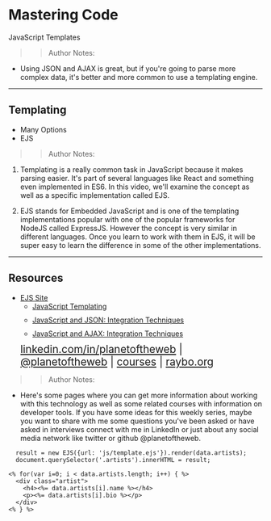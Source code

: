 <!-- .slide: data-state="title" -->

# Mastering Code
JavaScript Templates

>>Author Notes:
- Using JSON and AJAX is great, but if you're going to parse more complex data, it's better and more common to use a templating engine.

---

## Templating

<ul>
  <li class="fragment">Many Options</li>
  <li class="fragment">EJS</li>
</ul>

>>Author Notes:

1. Templating is a really common task in JavaScript because it makes parsing easier. It's part of several languages like React and something even implemented in ES6. In this video, we'll examine the concept as well as a specific implementation called EJS.

1. EJS stands for Embedded JavaScript and is one of the templating implementations popular with one of the popular frameworks for NodeJS called ExpressJS. However the concept is very similar in different languages. Once you learn to work with them in EJS, it will be super easy to learn the difference in some of the other implementations.

---

## Resources
<ul>
  <li><a href="http://www.embeddedjs.com/">EJS Site</a></li>
  <li style="list-style: none;">
    <ul>
      <li style="margin-bottom: 10px"><a href="https://www.linkedin.com/learning/javascript-templating/conditionals-and-loops?u=2125562">JavaScript Templating</a></li>
      <li style="margin-bottom: 10px"><a href="https://www.linkedin.com/learning/javascript-and-json-integration-techniques?u=2125562">JavaScript and JSON: Integration Techniques</a></li>
      <li style="margin-bottom: 10px"><a href="https://www.linkedin.com/learning/javascript-and-ajax-integration-techniques">JavaScript and AJAX: Integration Techniques</a></li>
    </ul>
  <li style="list-style: none; font-size: 1.3rem;"><a href="https://www.linkedin.com/in/planetoftheweb">linkedin.com/in/planetoftheweb</a> | <a href="https://www.twitter.com/planetoftheweb">@planetoftheweb</a> | <a href="https://www.linkedin.com/learning/instructors/ray-villalobos">courses</a> | <a href="https://raybo.org">raybo.org</a></li>
</ul>

>> Author Notes:
- Here's some pages where you can get more information about working with this technology as well as some related courses with information on developer tools. If you have some ideas for this weekly series, maybe you want to share with me some questions you've been asked or have asked in interviews connect with me in LinkedIn or just about any social media network like twitter or github @planetoftheweb.

```
  result = new EJS({url: 'js/template.ejs'}).render(data.artists);
  document.querySelector('.artists').innerHTML = result;
```

```template.ejs
<% for(var i=0; i < data.artists.length; i++) { %>
  <div class="artist">
    <h4><%= data.artists[i].name %></h4>
    <p><%= data.artists[i].bio %></p>
  </div>
<% } %>
```